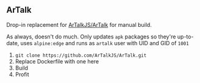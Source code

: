 ## ArTalk

Drop-in replacement for [ArTalkJS/ArTalk](https://github.com/ArtalkJS/Artalk) for manual build.

As always, doesn't do much. Only updates `apk` packages so they're up-to-date, uses `alpine:edge` and runs as `artalk` user with UID and GID of `1001`

1. `git clone https://github.com/ArTalkJS/ArTalk.git`
2. Replace Dockerfile with one here
3. Build
4. Profit
